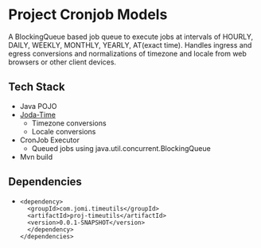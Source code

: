 # Project Cronjob Models

A BlockingQueue based job queue to execute jobs at intervals of HOURLY, DAILY, WEEKLY, MONTHLY, YEARLY, AT(exact time). Handles ingress and egress conversions and normalizations of timezone and locale from web browsers or other client devices. 

## Tech Stack

* Java POJO
* [Joda-Time](https://www.joda.org/joda-time/)
  * Timezone conversions
  * Locale conversions
* CronJob Executor 
  * Queued jobs using java.util.concurrent.BlockingQueue
* Mvn build

## Dependencies

* ```
  <dependency>
  	<groupId>com.jomi.timeutils</groupId>
  	<artifactId>proj-timeutils</artifactId>
  	<version>0.0.1-SNAPSHOT</version>
  	</dependency>
  </dependencies>
  ```

